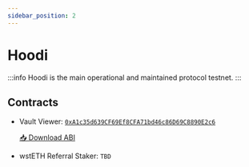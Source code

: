```yaml
---
sidebar_position: 2
---
```


# Hoodi

:::info
Hoodi is the main operational and maintained protocol testnet.
:::

## Contracts

- Vault Viewer: [`0xA1c35d639CF69Ef8CFA71bd46c86D69C8890E2c6`](https://hoodi.etherscan.io/address/0xA1c35d639CF69Ef8CFA71bd46c86D69C8890E2c6)

  <a href="/si-lidity/abi/VaultViewer.json" download>📥 Download ABI</a>

- wstETH Referral Staker: `TBD`

